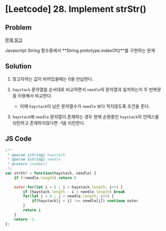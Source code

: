 # [Leetcode] 28. Implement strStr()

## Problem

[문제 링크](https://leetcode.com/problems/implement-strstr/)

Javascript String 함수중에서 **String.prototype.indexOf()**를 구현하는 문제

## Solution

1. 찾고자하는 값이 비어있을때는 0을 반납한다.

2. `haystack` 문자열을 순서대로 비교하면서 `needle`의 문자열과 일치하는지 두 반복문을 이용해서 비교한다.
    - 이때 `haystack`이 남은 문자열수가 `needle` 보다 적지않도록 조건을 준다.

3. `haystack`에 `needle` 문자열이 존재하는 경우 현재 순환중인 `haystack`의 인덱스를 리턴하고 존재하지않다면 -1을 리턴한다.

## JS Code

```js
/**
 * @param {string} haystack
 * @param {string} needle
 * @return {number}
 */
var strStr = function(haystack, needle) {
    if (!needle.length) return 0
    
    outer:for(let i = 0 ; i < haystack.length; i++) {
        if (haystack.length - i < needle.length) break
        for(let j = 0 ; j < needle.length; j++) {
            if(haystack[j + i] !== needle[j]) continue outer
        }
        return i
    }
    return -1
};
```
